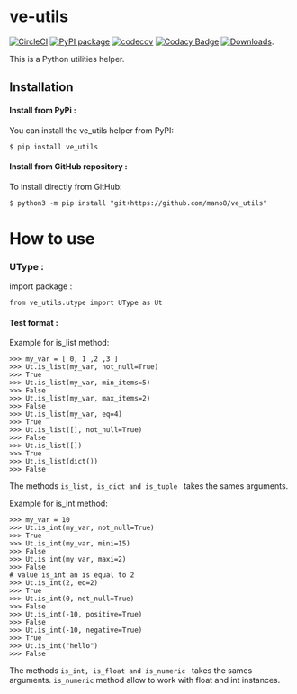# ve-utils

[![CircleCI](https://circleci.com/gh/mano8/ve_utils.svg?style=svg)](https://app.circleci.com/pipelines/github/mano8/ve_utils)
[![PyPI package](https://img.shields.io/pypi/v/ve_utils.svg)](https://pypi.org/project/ve_utils/)
[![codecov](https://codecov.io/gh/mano8/ve_utils/branch/master/graph/badge.svg?token=ADZ070QHDR)](https://codecov.io/gh/mano8/ve_utils)
[![Codacy Badge](https://app.codacy.com/project/badge/Grade/d5241461e15b492e9008ba87b3d24a3a)](https://www.codacy.com/gh/mano8/ve_utils/dashboard?utm_source=github.com&amp;utm_medium=referral&amp;utm_content=mano8/ve_utils&amp;utm_campaign=Badge_Grade)
[![Downloads](https://static.pepy.tech/badge/ve_utils)](https://pepy.tech/project/ve_utils).   

This is a Python utilities helper. 

## Installation

#### Install from PyPi :

You can install the ve_utils helper from PyPI:

```plaintext
$ pip install ve_utils
```

#### Install from GitHub repository :

To install directly from GitHub:

```plaintext
$ python3 -m pip install "git+https://github.com/mano8/ve_utils"
```

# How to use

### UType :
import package :

```plaintext
from ve_utils.utype import UType as Ut
```

#### Test format :
Example for is_list method:

    >>> my_var = [ 0, 1 ,2 ,3 ]
    >>> Ut.is_list(my_var, not_null=True)
    >>> True
    >>> Ut.is_list(my_var, min_items=5)
    >>> False
    >>> Ut.is_list(my_var, max_items=2)
    >>> False
    >>> Ut.is_list(my_var, eq=4)
    >>> True 
    >>> Ut.is_list([], not_null=True)
    >>> False 
    >>> Ut.is_list([])
    >>> True 
    >>> Ut.is_list(dict())
    >>> False 

The methods ```is_list, is_dict and is_tuple ``` takes the sames arguments.

Example for is_int method:

    >>> my_var = 10
    >>> Ut.is_int(my_var, not_null=True)
    >>> True
    >>> Ut.is_int(my_var, mini=15)
    >>> False
    >>> Ut.is_int(my_var, maxi=2)
    >>> False
    # value is_int an is equal to 2
    >>> Ut.is_int(2, eq=2)
    >>> True
    >>> Ut.is_int(0, not_null=True)
    >>> False 
    >>> Ut.is_int(-10, positive=True)
    >>> False
    >>> Ut.is_int(-10, negative=True)
    >>> True 
    >>> Ut.is_int("hello")
    >>> False 

The methods ```is_int, is_float and is_numeric ``` takes the sames arguments.
``is_numeric`` method allow to work with float and int instances.
